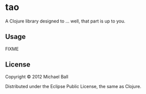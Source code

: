 # tao

A Clojure library designed to ... well, that part is up to you.

## Usage

FIXME

## License

Copyright © 2012 Michael Ball

Distributed under the Eclipse Public License, the same as Clojure.
